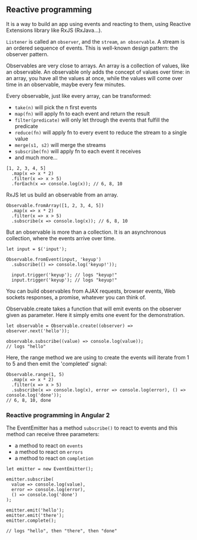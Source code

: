 ## Reactive programming

It is a way to build an app using events and reacting to them, using Reactive Extensions﻿ library like RxJS (RxJava...).

`Listener` is called an `observer`﻿, and the `stream`, `an observable`﻿. A stream is an ordered sequence of events. This is well-known design pattern: the observer﻿ pattern.

Observables are very close to arrays. An array is a collection of values, like an observable. An observable only adds the concept of values over time: in an array, you have all the values at once, while the values will come over time in an observable, maybe every few minutes.

Every observable, just like every array, can be transformed:

- `take(n)`﻿ will pick the n first events
- `map(fn)`﻿ will apply fn﻿ to each event and return the result
- `filter(predicate)`﻿ will only let through the events that fulfill the predicate
- `reduce(fn)`﻿ will apply fn﻿ to every event to reduce the stream to a single value
- `merge(s1, s2)`﻿ will merge the streams
- `subscribe(fn)`﻿ will apply fn﻿ to each event it receives
- and much more...

```
[1, 2, 3, 4, 5]
  .map(x => x * 2)
  .filter(x => x > 5)
  .forEach(x => console.log(x)); // 6, 8, 10
```

RxJS let us build an observable from an array.

```
Observable.fromArray([1, 2, 3, 4, 5])
  .map(x => x * 2)
  .filter(x => x > 5)
  .subscribe(x => console.log(x)); // 6, 8, 10
```

But an observable is more than a collection. It is an asynchronous collection, where the events arrive over time.

```
let input = $('input');

Observable.fromEvent(input, 'keyup')
  .subscribe(() => console.log('keyup!'));

  input.trigger('keyup'); // logs "keyup!"
  input.trigger('keyup'); // logs "keyup!"
```

You can build observables from AJAX requests, browser events, Web sockets responses, a promise, whatever you can think of.

Observable.create﻿ takes a function that will emit events on the observer﻿ given as parameter. Here it simply emits one event for the demonstration.

```
let observable = Observable.create((observer) => observer.next('hello'));

observable.subscribe((value) => console.log(value));
// logs "hello"
```

Here, the range﻿ method we are using to create the events will iterate from 1 to 5 and then emit the 'completed' signal:

```
Observable.range(1, 5)
  .map(x => x * 2)
  .filter(x => x > 5)
  .subscribe(x => console.log(x), error => console.log(error), () => console.log('done'));
// 6, 8, 10, done
```

### Reactive programming in Angular 2

The EventEmitter﻿ has a method `subscribe()`﻿ to react to events and this method can receive three parameters:

- a method to react on `events`
- a method to react on `errors`
- a method to react on `completion`

```
let emitter = new EventEmitter();

emitter.subscribe(
  value => console.log(value),
  error => console.log(error),
  () => console.log('done')
);

emitter.emit('hello');
emitter.emit('there');
emitter.complete();

// logs "hello", then "there", then "done"
```
